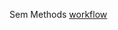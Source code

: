 Sem Methods
[workflow](https://github.com/<UserName>/<RepositoryName>/actions/workflows/main.yml/badge.svg)